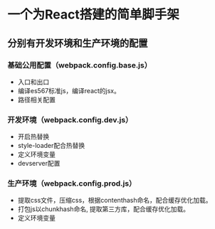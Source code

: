 # 一个为React搭建的简单脚手架

## 分别有开发环境和生产环境的配置

### 基础公用配置（webpack.config.base.js）
* 入口和出口
* 编译es567标准js，编译react的jsx。
* 路径相关配置

### 开发环境（webpack.config.dev.js）
* 开启热替换
* style-loader配合热替换
* 定义环境变量
* devserver配置

### 生产环境（webpack.config.prod.js）
* 提取css文件，压缩css，根据contenthash命名，配合缓存优化加载。
* 打包js以chunkhash命名, 提取第三方库，配合缓存优化加载。
* 定义环境变量